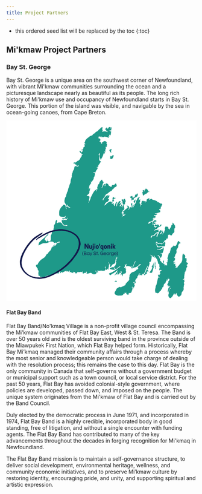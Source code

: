 ```yaml
---
title: Project Partners
---
```


* this ordered seed list will be replaced by the toc
{:toc}

## Mi'kmaw Project Partners
### Bay St. George

Bay St. George is a unique area on the southwest corner of Newfoundland, with vibrant Mi'kmaw communities surrounding the ocean and a picturesque landscape nearly as beautiful as its people. The long rich history of Mi'kmaw use and occupancy of Newfoundland starts in Bay St. George. This portion of the island was visible, and navigable by the sea in ocean-going canoes, from Cape Breton. 

![Bay St. George](assets/img/BSG.png)

  

#### Flat Bay Band

Flat Bay Band/No'kmaq Village is a non-profit village council encompassing the Mi’kmaw communities of Flat Bay East, West & St. Teresa. The Band is over 50 years old and is the oldest surviving band in the province outside of the Miawpukek First Nation, which Flat Bay helped form. Historically, Flat Bay Mi’kmaq managed their community affairs through a process whereby the most senior and knowledgeable person would take charge of dealing with the resolution process; this remains the case to this day. Flat Bay is the only community in Canada that self-governs without a government budget or municipal support such as a town council, or local service district. For the past 50 years, Flat Bay has avoided colonial-style government, where policies are developed, passed down, and imposed on the people. The unique system originates from the Mi'kmaw of Flat Bay and is carried out by the Band Council. 

Duly elected by the democratic process in June 1971, and incorporated in 1974, Flat Bay Band is a highly credible, incorporated body in good standing, free of litigation, and without a single encounter with funding agents. The Flat Bay Band has contributed to many of the key advancements throughout the decades in forging recognition for Mi'kmaq in Newfoundland.  

The Flat Bay Band mission is to maintain a self-governance structure, to deliver social development, environmental heritage, wellness, and community economic initiatives, and to preserve Mi’kmaw culture by restoring identity, encouraging pride, and unity, and supporting spiritual and artistic expression. 
